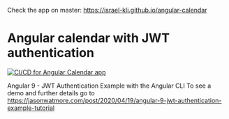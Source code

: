 Check the app on master:
https://israel-kli.github.io/angular-calendar

# Angular calendar with JWT authentication

[![CI/CD for Angular Calendar app](https://github.com/Israel-Kli/angular-calendar/actions/workflows/node.js.yml/badge.svg?branch=master)](https://github.com/Israel-Kli/angular-calendar/actions/workflows/node.js.yml)

Angular 9 - JWT Authentication Example with the Angular CLI
To see a demo and further details go to https://jasonwatmore.com/post/2020/04/19/angular-9-jwt-authentication-example-tutorial
